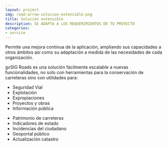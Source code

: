```yaml
---
layout: project
img: road-arrow-solucion-extensible.png
title: Solución extensible
description: SE ADAPTA A LOS REQUERIMIENTOS DE TU PROYECTO
categories:
- service
---
```


Permite una mejora continua de la aplicación, ampliando sus capacidades a otros
ámbitos así como su adaptación a medida de las necesidades de cada organización.

gvSIG Roads es una solución fácilmente escalable a nuevas funcionalidades,
no solo con herramientas para la conservación de carreteras sino con utilidades
para:

<div class="row">
<div class="col-sm-6">
<ul class="list-unstyled">
<li><i class="fa fa-plus"></i> Seguridad Vial</li>
<li><i class="fa fa-plus"></i> Explotación</li>
<li><i class="fa fa-plus"></i> Expropiaciones</li>
<li><i class="fa fa-plus"></i> Proyectos y obras</li>
<li><i class="fa fa-plus"></i> Información pública</li>
</ul>
</div>
<div class="col-sm-6">
<ul class="list-unstyled">
<li><i class="fa fa-plus"></i> Patrimonio de carreteras</li>
<li><i class="fa fa-plus"></i> Indicadores de estado</li>
<li><i class="fa fa-plus"></i> Incidencias del ciudadano</li>
<li><i class="fa fa-plus"></i> Geoportal público</li>
<li><i class="fa fa-plus"></i> Actualización catastro</li>
</ul>
</div>
